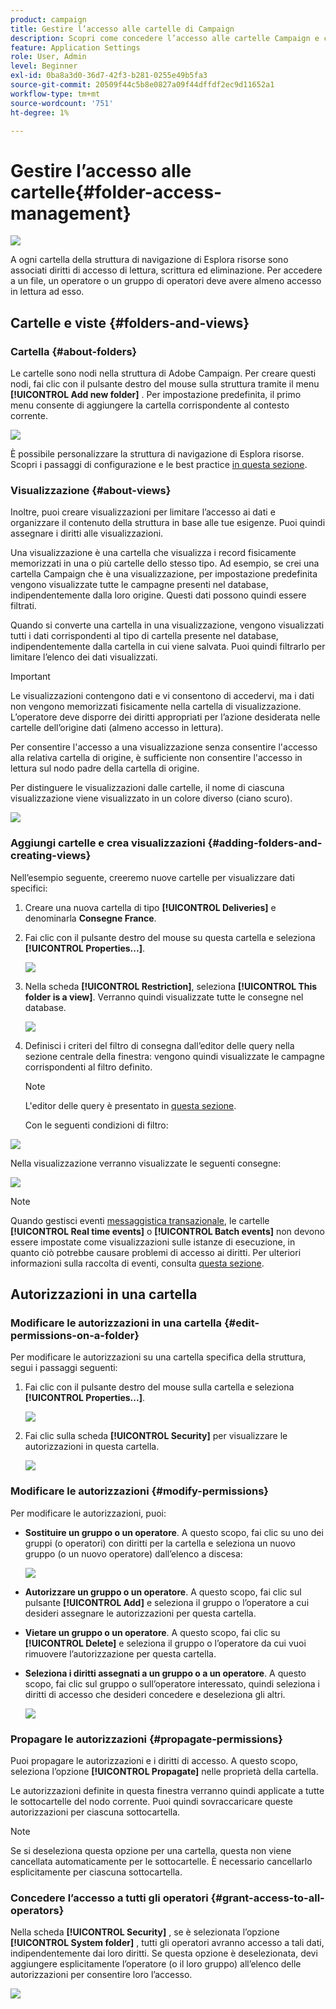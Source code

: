 ```yaml
---
product: campaign
title: Gestire l’accesso alle cartelle di Campaign
description: Scopri come concedere l’accesso alle cartelle Campaign e creare visualizzazioni
feature: Application Settings
role: User, Admin
level: Beginner
exl-id: 0ba8a3d0-36d7-42f3-b281-0255e49b5fa3
source-git-commit: 20509f44c5b8e0827a09f44dffdf2ec9d11652a1
workflow-type: tm+mt
source-wordcount: '751'
ht-degree: 1%

---
```


# Gestire l’accesso alle cartelle{#folder-access-management}

![](../../assets/common.svg)

A ogni cartella della struttura di navigazione di Esplora risorse sono associati diritti di accesso di lettura, scrittura ed eliminazione. Per accedere a un file, un operatore o un gruppo di operatori deve avere almeno accesso in lettura ad esso.

## Cartelle e viste {#folders-and-views}

### Cartella {#about-folders}

Le cartelle sono nodi nella struttura di Adobe Campaign. Per creare questi nodi, fai clic con il pulsante destro del mouse sulla struttura tramite il menu **[!UICONTROL Add new folder]** . Per impostazione predefinita, il primo menu consente di aggiungere la cartella corrispondente al contesto corrente.

![](assets/s_ncs_user_add_folder_in_tree.png)

È possibile personalizzare la struttura di navigazione di Esplora risorse. Scopri i passaggi di configurazione e le best practice [in questa sezione](adobe-campaign-workspace.md).

### Visualizzazione {#about-views}

Inoltre, puoi creare visualizzazioni per limitare l’accesso ai dati e organizzare il contenuto della struttura in base alle tue esigenze. Puoi quindi assegnare i diritti alle visualizzazioni.

Una visualizzazione è una cartella che visualizza i record fisicamente memorizzati in una o più cartelle dello stesso tipo. Ad esempio, se crei una cartella Campaign che è una visualizzazione, per impostazione predefinita vengono visualizzate tutte le campagne presenti nel database, indipendentemente dalla loro origine. Questi dati possono quindi essere filtrati.

Quando si converte una cartella in una visualizzazione, vengono visualizzati tutti i dati corrispondenti al tipo di cartella presente nel database, indipendentemente dalla cartella in cui viene salvata. Puoi quindi filtrarlo per limitare l’elenco dei dati visualizzati.

>[!IMPORTANT]
>
>Le visualizzazioni contengono dati e vi consentono di accedervi, ma i dati non vengono memorizzati fisicamente nella cartella di visualizzazione. L’operatore deve disporre dei diritti appropriati per l’azione desiderata nelle cartelle dell’origine dati (almeno accesso in lettura).
>
>Per consentire l&#39;accesso a una visualizzazione senza consentire l&#39;accesso alla relativa cartella di origine, è sufficiente non consentire l&#39;accesso in lettura sul nodo padre della cartella di origine.

Per distinguere le visualizzazioni dalle cartelle, il nome di ciascuna visualizzazione viene visualizzato in un colore diverso (ciano scuro).

![](assets/s_ncs_user_view_name_color.png)

### Aggiungi cartelle e crea visualizzazioni {#adding-folders-and-creating-views}

Nell’esempio seguente, creeremo nuove cartelle per visualizzare dati specifici:

1. Creare una nuova cartella di tipo **[!UICONTROL Deliveries]** e denominarla **Consegne France**.
1. Fai clic con il pulsante destro del mouse su questa cartella e seleziona **[!UICONTROL Properties...]**.

   ![](assets/s_ncs_user_add_folder_exple.png)

1. Nella scheda **[!UICONTROL Restriction]**, seleziona **[!UICONTROL This folder is a view]**. Verranno quindi visualizzate tutte le consegne nel database.

   ![](assets/s_ncs_user_add_folder_exple01.png)

1. Definisci i criteri del filtro di consegna dall’editor delle query nella sezione centrale della finestra: vengono quindi visualizzate le campagne corrispondenti al filtro definito.

   >[!NOTE]
   >
   >L&#39;editor delle query è presentato in [questa sezione](../../platform/using/about-queries-in-campaign.md).

   Con le seguenti condizioni di filtro:

![](assets/s_ncs_user_add_folder_exple00.png)

Nella visualizzazione verranno visualizzate le seguenti consegne:

![](assets/s_ncs_user_add_folder_exple02.png)

>[!NOTE]
>
>Quando gestisci eventi [messaggistica transazionale](../../message-center/using/about-transactional-messaging.md), le cartelle **[!UICONTROL Real time events]** o **[!UICONTROL Batch events]** non devono essere impostate come visualizzazioni sulle istanze di esecuzione, in quanto ciò potrebbe causare problemi di accesso ai diritti. Per ulteriori informazioni sulla raccolta di eventi, consulta [questa sezione](../../message-center/using/about-event-processing.md#event-collection).

## Autorizzazioni in una cartella

### Modificare le autorizzazioni in una cartella {#edit-permissions-on-a-folder}

Per modificare le autorizzazioni su una cartella specifica della struttura, segui i passaggi seguenti:

1. Fai clic con il pulsante destro del mouse sulla cartella e seleziona **[!UICONTROL Properties...]**.

   ![](assets/s_ncs_user_folder_properties.png)

1. Fai clic sulla scheda **[!UICONTROL Security]** per visualizzare le autorizzazioni in questa cartella.

   ![](assets/s_ncs_user_folder_properties_security.png)

### Modificare le autorizzazioni {#modify-permissions}

Per modificare le autorizzazioni, puoi:

* **Sostituire un gruppo o un operatore**. A questo scopo, fai clic su uno dei gruppi (o operatori) con diritti per la cartella e seleziona un nuovo gruppo (o un nuovo operatore) dall’elenco a discesa:

   ![](assets/s_ncs_user_folder_properties_security02.png)

* **Autorizzare un gruppo o un operatore**. A questo scopo, fai clic sul pulsante **[!UICONTROL Add]** e seleziona il gruppo o l’operatore a cui desideri assegnare le autorizzazioni per questa cartella.
* **Vietare un gruppo o un operatore**. A questo scopo, fai clic su **[!UICONTROL Delete]** e seleziona il gruppo o l’operatore da cui vuoi rimuovere l’autorizzazione per questa cartella.
* **Seleziona i diritti assegnati a un gruppo o a un operatore**. A questo scopo, fai clic sul gruppo o sull’operatore interessato, quindi seleziona i diritti di accesso che desideri concedere e deseleziona gli altri.

   ![](assets/s_ncs_user_folder_properties_security03.png)

### Propagare le autorizzazioni {#propagate-permissions}

Puoi propagare le autorizzazioni e i diritti di accesso. A questo scopo, seleziona l’opzione **[!UICONTROL Propagate]** nelle proprietà della cartella.

Le autorizzazioni definite in questa finestra verranno quindi applicate a tutte le sottocartelle del nodo corrente. Puoi quindi sovraccaricare queste autorizzazioni per ciascuna sottocartella.

>[!NOTE]
>
>Se si deseleziona questa opzione per una cartella, questa non viene cancellata automaticamente per le sottocartelle. È necessario cancellarlo esplicitamente per ciascuna sottocartella.

### Concedere l’accesso a tutti gli operatori {#grant-access-to-all-operators}

Nella scheda **[!UICONTROL Security]** , se è selezionata l’opzione **[!UICONTROL System folder]** , tutti gli operatori avranno accesso a tali dati, indipendentemente dai loro diritti. Se questa opzione è deselezionata, devi aggiungere esplicitamente l’operatore (o il loro gruppo) all’elenco delle autorizzazioni per consentire loro l’accesso.

![](assets/s_ncs_user_folder_properties_security03b.png)
